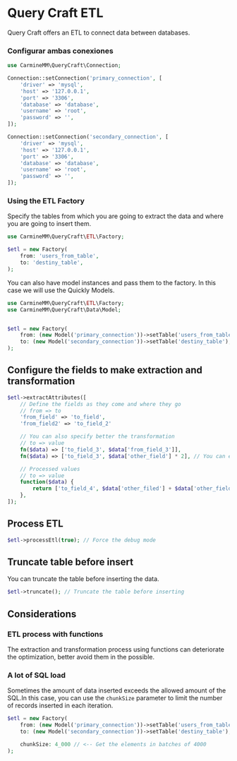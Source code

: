 # Query Craft ETL

Query Craft offers an ETL to connect data between databases.

### Configurar ambas conexiones

```php
use CarmineMM\QueryCraft\Connection;

Connection::setConnection('primary_connection', [
    'driver' => 'mysql',
    'host' => '127.0.0.1',
    'port' => '3306',
    'database' => 'database',
    'username' => 'root',
    'password' => '',
]);

Connection::setConnection('secondary_connection', [
    'driver' => 'mysql',
    'host' => '127.0.0.1',
    'port' => '3306',
    'database' => 'database',
    'username' => 'root',
    'password' => '',
]);
```

### Using the ETL Factory

Specify the tables from which you are going to extract the data and where you are going to insert them.

```php
use CarmineMM\QueryCraft\ETL\Factory;

$etl = new Factory(
    from: 'users_from_table',
    to: 'destiny_table',
);
```

You can also have model instances and pass them to the factory.
In this case we will use the Quickly Models.

```php
use CarmineMM\QueryCraft\ETL\Factory;
use CarmineMM\QueryCraft\Data\Model;


$etl = new Factory(
    from: (new Model('primary_connection'))->setTable('users_from_table'),
    to: (new Model('secondary_connection'))->setTable('destiny_table'),
);
```

## Configure the fields to make extraction and transformation

```php
$etl->extractAttributes([
    // Define the fields as they come and where they go
    // from => to
    'from_field' => 'to_field',
    'from_field2' => 'to_field_2'

    // You can also specify better the transformation
    // to => value
    fn($data) => ['to_field_3', $data['from_field_3']],
    fn($data) => ['to_field_3', $data['other_field'] * 2], // You can execute PHP code without problems

    // Processed values
    // to => value
    function($data) {
        return ['to_field_4', $data['other_filed'] + $data['other_field_2']];
    },
]);
```

## Process ETL

```php
$etl->processEtl(true); // Force the debug mode
```

## Truncate table before insert

You can truncate the table before inserting the data.

```php
$etl->truncate(); // Truncate the table before inserting
```

## Considerations

### ETL process with functions

The extraction and transformation process using functions can deteriorate the optimization, better avoid them in the possible.

### A lot of SQL load

Sometimes the amount of data inserted exceeds the allowed amount of the SQL.In this case, you can use the `chunkSize` parameter to limit the number of records inserted in each iteration.

```php
$etl = new Factory(
    from: (new Model('primary_connection'))->setTable('users_from_table'),
    to: (new Model('secondary_connection'))->setTable('destiny_table'),

    chunkSize: 4_000 // <-- Get the elements in batches of 4000
);
```
